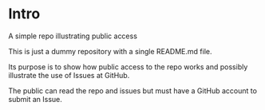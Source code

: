 # Intro
A simple repo illustrating public access

This is just a dummy repository with a single README.md file.

Its purpose is to show how public access to the repo works and possibly illustrate the use of Issues at GitHub.

The public can read the repo and issues but must have a GitHub account to submit an Issue.
 
